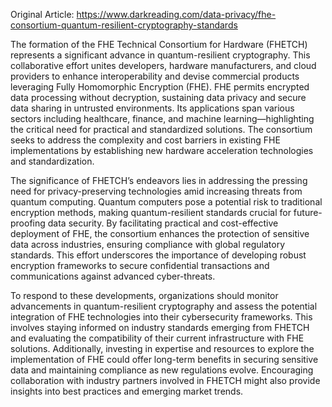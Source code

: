 Original Article: https://www.darkreading.com/data-privacy/fhe-consortium-quantum-resilient-cryptography-standards

The formation of the FHE Technical Consortium for Hardware (FHETCH) represents a significant advance in quantum-resilient cryptography. This collaborative effort unites developers, hardware manufacturers, and cloud providers to enhance interoperability and devise commercial products leveraging Fully Homomorphic Encryption (FHE). FHE permits encrypted data processing without decryption, sustaining data privacy and secure data sharing in untrusted environments. Its applications span various sectors including healthcare, finance, and machine learning—highlighting the critical need for practical and standardized solutions. The consortium seeks to address the complexity and cost barriers in existing FHE implementations by establishing new hardware acceleration technologies and standardization.

The significance of FHETCH’s endeavors lies in addressing the pressing need for privacy-preserving technologies amid increasing threats from quantum computing. Quantum computers pose a potential risk to traditional encryption methods, making quantum-resilient standards crucial for future-proofing data security. By facilitating practical and cost-effective deployment of FHE, the consortium enhances the protection of sensitive data across industries, ensuring compliance with global regulatory standards. This effort underscores the importance of developing robust encryption frameworks to secure confidential transactions and communications against advanced cyber-threats.

To respond to these developments, organizations should monitor advancements in quantum-resilient cryptography and assess the potential integration of FHE technologies into their cybersecurity frameworks. This involves staying informed on industry standards emerging from FHETCH and evaluating the compatibility of their current infrastructure with FHE solutions. Additionally, investing in expertise and resources to explore the implementation of FHE could offer long-term benefits in securing sensitive data and maintaining compliance as new regulations evolve. Encouraging collaboration with industry partners involved in FHETCH might also provide insights into best practices and emerging market trends.